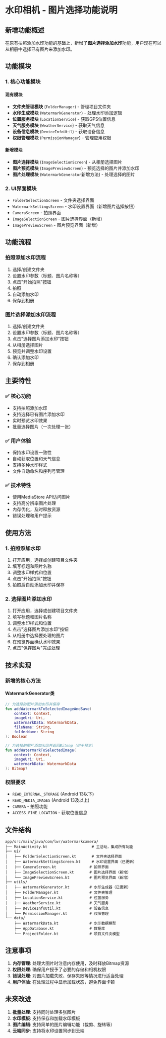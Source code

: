 # 水印相机 - 图片选择功能说明

## 新增功能概述

在原有拍照添加水印功能的基础上，新增了**图片选择添加水印**功能，用户现在可以从相册中选择已有图片来添加水印。

## 功能模块

### 1. 核心功能模块

#### 现有模块
- **文件夹管理模块** (`FolderManager`) - 管理项目文件夹
- **水印生成模块** (`WatermarkGenerator`) - 处理水印添加逻辑
- **位置服务模块** (`LocationService`) - 获取GPS位置信息
- **天气服务模块** (`WeatherService`) - 获取天气信息
- **设备信息模块** (`DeviceInfoUtil`) - 获取设备信息
- **权限管理模块** (`PermissionManager`) - 管理应用权限

#### 新增模块
- **图片选择模块** (`ImageSelectionScreen`) - 从相册选择图片
- **图片预览模块** (`ImagePreviewScreen`) - 预览选择的图片并添加水印
- **图片处理模块** (`WatermarkGenerator`新增方法) - 处理选择的图片

### 2. UI界面模块

- `FolderSelectionScreen` - 文件夹选择界面
- `WatermarkSettingsScreen` - 水印设置界面（新增图片选择按钮）
- `CameraScreen` - 拍照界面
- `ImageSelectionScreen` - 图片选择界面（新增）
- `ImagePreviewScreen` - 图片预览界面（新增）

## 功能流程

### 拍照添加水印流程
1. 选择/创建文件夹
2. 设置水印参数（标题、图片名称等）
3. 点击"开始拍照"按钮
4. 拍照
5. 自动添加水印
6. 保存到相册

### 图片选择添加水印流程
1. 选择/创建文件夹
2. 设置水印参数（标题、图片名称等）
3. 点击"选择图片添加水印"按钮
4. 从相册选择图片
5. 预览并调整水印设置
6. 确认添加水印
7. 保存到相册

## 主要特性

### ✅ 核心功能
- 支持拍照添加水印
- 支持选择已有图片添加水印
- 实时预览水印效果
- 批量选择图片（一次处理一张）

### ✅ 用户体验
- 保持水印设置一致性
- 自动获取位置和天气信息
- 支持多种水印样式
- 文件自动命名和序列号管理

### ✅ 技术特性
- 使用MediaStore API访问图片
- 支持高分辨率图片处理
- 内存优化，及时释放资源
- 错误处理和用户提示

## 使用方法

### 1. 拍照添加水印
1. 打开应用，选择或创建项目文件夹
2. 填写标题和图片名称
3. 调整水印样式和位置
4. 点击"开始拍照"按钮
5. 拍照后自动添加水印并保存

### 2. 选择图片添加水印
1. 打开应用，选择或创建项目文件夹
2. 填写标题和图片名称
3. 调整水印样式和位置
4. 点击"选择图片添加水印"按钮
5. 从相册中选择要处理的图片
6. 在预览界面确认水印效果
7. 点击"保存图片"完成处理

## 技术实现

### 新增的核心方法

#### WatermarkGenerator类
```kotlin
// 为选择的图片添加水印并保存
fun addWatermarkToSelectedImageAndSave(
    context: Context,
    imageUri: Uri,
    watermarkData: WatermarkData,
    fileName: String,
    folderName: String
): Boolean

// 为选择的图片添加水印并返回Bitmap（用于预览）
fun addWatermarkToSelectedImage(
    context: Context,
    imageUri: Uri,
    watermarkData: WatermarkData
): Bitmap?
```

### 权限要求
- `READ_EXTERNAL_STORAGE` (Android 13以下)
- `READ_MEDIA_IMAGES` (Android 13及以上)
- `CAMERA` - 拍照功能
- `ACCESS_FINE_LOCATION` - 获取位置信息

## 文件结构

```
app/src/main/java/com/lwr/watermarkcamera/
├── MainActivity.kt                    # 主活动，集成所有功能
├── ui/
│   ├── FolderSelectionScreen.kt       # 文件夹选择界面
│   ├── WatermarkSettingsScreen.kt     # 水印设置界面（已更新）
│   ├── CameraScreen.kt               # 拍照界面
│   ├── ImageSelectionScreen.kt       # 图片选择界面（新增）
│   └── ImagePreviewScreen.kt         # 图片预览界面（新增）
├── utils/
│   ├── WatermarkGenerator.kt         # 水印生成器（已更新）
│   ├── FolderManager.kt              # 文件夹管理
│   ├── LocationService.kt            # 位置服务
│   ├── WeatherService.kt             # 天气服务
│   ├── DeviceInfoUtil.kt             # 设备信息
│   └── PermissionManager.kt          # 权限管理
└── data/
    ├── WatermarkData.kt              # 水印数据模型
    ├── AppDatabase.kt                # 数据库
    └── ProjectFolder.kt              # 项目文件夹模型
```

## 注意事项

1. **内存管理**: 处理大图片时注意内存使用，及时释放Bitmap资源
2. **权限处理**: 确保用户授予了必要的存储和相机权限
3. **错误处理**: 对图片加载失败、保存失败等情况进行适当处理
4. **用户体验**: 在处理过程中显示加载状态，避免界面卡顿

## 未来改进

1. **批量处理**: 支持同时处理多张图片
2. **水印模板**: 支持保存和加载水印模板
3. **图片编辑**: 支持简单的图片编辑功能（裁剪、旋转等）
4. **云端同步**: 支持将水印设置同步到云端 